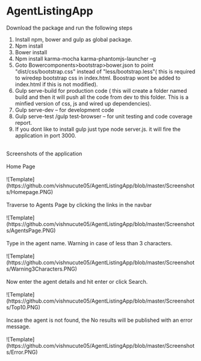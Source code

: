 # AgentListingApp
Download the package and run the following steps<br />
1.	Install npm, bower and gulp as global package.<br />
2.	Npm install<br />
3.	Bower install<br />
4.	Npm install karma-mocha karma-phantomjs-launcher –g<br />
5.	Goto Bowercomponents>bootstrap>bower.json to point "dist/css/bootstrap.css" instead of "less/bootstrap.less"( this is required to wiredep bootstrap css  in index.html. Boostrap wont be added to index.html if this is not modified).<br />
6.	Gulp serve-build for production code ( this will create a folder named build and then it will push all the code from dev to this folder. This is a minfied version of css, js and wired up dependencies).<br />
7.	Gulp serve-dev – for development code<br />
8.	Gulp serve-test /gulp test-browser – for unit testing and code coverage report.<br />
9.  If you dont like to install gulp just type node server.js. it will fire the application in port 3000.<br />
<br />
Screenshots of the application<br /><br />
Home Page<br /><br />
![Template](https://github.com/vishnucute05/AgentListingApp/blob/master/Screenshots/Homepage.PNG)<br /><br />
Traverse to Agents Page by clicking the links in the navbar<br /><br />
![Template](https://github.com/vishnucute05/AgentListingApp/blob/master/Screenshots/AgentsPage.PNG)<br /><br />
Type in the agent name. Warning in case of less than 3 characters.<br /><br />
![Template](https://github.com/vishnucute05/AgentListingApp/blob/master/Screenshots/Warning3Characters.PNG)<br /><br />
Now enter the agent details and hit enter or click Search.<br /><br />
![Template](https://github.com/vishnucute05/AgentListingApp/blob/master/Screenshots/Top10.PNG)<br /><br />
Incase the agent is not found, the No results will be published with an error message.<br /><br />
![Template](https://github.com/vishnucute05/AgentListingApp/blob/master/Screenshots/Error.PNG)<br />
